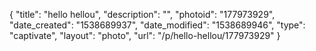 {
    "title": "hello hellou",
    "description": "",
    "photoid": "177973929",
    "date_created": "1538689937",
    "date_modified": "1538689946",
    "type": "captivate",
    "layout": "photo",
    "url": "\/p\/hello-hellou\/177973929"
}